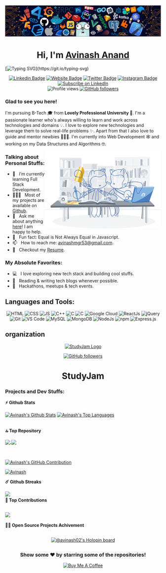 ![](https://github.com/AvinashAnand02/AvinashAnand02/blob/main/header_.png)

<h1 align="center" >Hi, I'm <a href="https://avinashanand.me/" target="_blank"> Avinash Anand </a></h1>
<p align="center">


  [![Typing SVG](https://readme-typing-svg.demolab.com?font=Fira+Code&pause=1000&width=1080&center=true&lines=Welcome+To+My+Github+Profile;Full-Stack+Web+Developer;Always+Learning+New+Things;Please+Do+Not+Hesitate+To+Open+An+Issue+Or+Submit+A+Pull+Request.)](https://git.io/typing-svg)

</p>

<div align="center">

[![Linkedin Badge](https://img.shields.io/badge/-LinkedIn-0e76a8?style=plastic&logo=Linkedin&logoColor=white)](https://www.linkedin.com/in/avinash-anand02)
[![Website Badge](https://img.shields.io/badge/Website-3b5998?style=plastic&logo=google-chrome&logoColor=white)](https://avinashanand.me)
[![Twitter Badge](https://img.shields.io/badge/-Twitter-00acee?style=plastic&logo=Twitter&logoColor=white)](https://twitter.com/Avinash52870643)
[![Instagram Badge](https://img.shields.io/badge/-Instagram-e4405f?style=plastic&logo=Instagram&logoColor=white)](https://www.instagram.com/avinashh.anand/) <br>
[![Subscribe on LinkedIn](https://img.shields.io/badge/Subscribe%20on%20LinkedIn-blue?style=plastic&logo=linkedin)](https://www.linkedin.com/build-relation/newsletter-follow?entityUrn=7067812125007577088) <br> ![Profile views](https://komarev.com/ghpvc/?username=AvinashAnand02&style=plastic)
[![GitHub followers](https://img.shields.io/github/followers/AvinashAnand02.svg?style=social&label=Follow)](https://github.com/AvinashAnand02?tab=followers)

</div>


### Glad to see you here!

I'm pursuing B-Tech 🎓 from <b> Lovely Professional University </b> 🏫. I'm a passionate learner who's always willing to learn and work across technologies and domains 💡. I love to explore new technologies and leverage them to solve real-life problems ✨. Apart from that I also love to guide and mentor newbies 👨🏻‍💻. I'm currently into Web Development 🕸️ and working on my Data Structures and Algorithms 🤓.

<img align="right" height="250" width="375" alt="" src="https://github.com/AvinashAnand02/AvinashAnand02/blob/main/workbench.svg" />

### Talking about Personal Stuffs:

- 🚀 &nbsp; I’m currently learning Full Stack Development.
- 👨🏻‍💻 &nbsp; Most of my projects are available on [Github](https://github.com/AvinashAnand02).
- 💬 &nbsp; Ask me about anything [here](https://www.linkedin.com/in/avinash-anand02/)! I am happy to help.
- 👾 &nbsp; Fun fact: Equal is Not Always Equal in Javascript.
- 📫 &nbsp; How to reach me: avinashmgr53@gmail.com.
- 📝 &nbsp; Checkout my [Resume](https://drive.google.com/file/d/18kvXgwK2btjG-2Sc4EFbSlbzqms3TN_G/view?usp=sharing).

### My Absolute Favorites:

- 💻 &nbsp; I love exploring new tech stack and building cool stuffs.
- 📰 &nbsp; Reading & writing tech blogs whenever possible.
- 🍕 &nbsp; Hackathons, meetups & tech events.

## Languages and Tools:
<div align="center">

![HTML](https://img.shields.io/badge/html5%20-%23E34F26.svg?&style=for-the-badge&logo=html5&logoColor=white)
![CSS](https://img.shields.io/badge/css3%20-%231572B6.svg?&style=for-the-badge&logo=css3&logoColor=white)
![JS](https://img.shields.io/badge/javascript%20-%23323330.svg?&style=for-the-badge&logo=javascript&logoColor=%23F7DF1E)
<img alt="C++" src="https://img.shields.io/badge/c++-%2300599C.svg?&style=for-the-badge&logo=c%2B%2B&ogoColor=white" />
<img alt="C" src="https://img.shields.io/badge/c-%2300599C.svg?&style=for-the-badge&logo=c&logoColor=white" />
<img alt="C" src="https://img.shields.io/badge/Java-ED8B00?style=for-the-badge&logo=java&logoColor=white" />
<img alt="Google Cloud" src="https://img.shields.io/badge/Google_Cloud-4285F4?style=for-the-badge&logo=google-cloud&logoColor=white" />
<img alt="ReactJs" src="https://img.shields.io/badge/React-20232A?style=for-the-badge&logo=react&logoColor=61DAFB" />
<img alt="jQuery" src="https://img.shields.io/badge/jQuery-0769AD?style=for-the-badge&logo=jquery&logoColor=white" />
<img alt="Git" src="https://img.shields.io/badge/Git-F05032?style=for-the-badge&logo=git&logoColor=white" />
<img alt="VS Code" src="https://img.shields.io/badge/Visual_Studio_Code-0078D4?style=for-the-badge&logo=visual%20studio%20code&logoColor=white" />
<img alt="MySQL" src="https://img.shields.io/badge/MySQL-00000F?style=for-the-badge&logo=mysql&logoColor=white" />
<img alt="MongoDB" src="https://img.shields.io/badge/MongoDB-white?style=for-the-badge&logo=mongodb&logoColor=4EA94B" />
<img alt="NodeJs" src="https://img.shields.io/badge/Node.js-339933?style=for-the-badge&logo=nodedotjs&logoColor=white" />
<img alt="npm" src="https://img.shields.io/badge/npm-CB3837?style=for-the-badge&logo=npm&logoColor=white" />
<img alt="Express.js" src="https://img.shields.io/badge/Express.js-000000?style=for-the-badge&logo=express&logoColor=white" />

</div>


## organization

<div align="center">
  <a href="https://github.com/StudyJam">
    <img src="https://github.com/StudyJam.png" alt="StudyJam Logo" width="100" height="100">
  </a>

[![GitHub followers](https://img.shields.io/github/followers/studyjam.svg?style=social&label=Follow)](https://github.com/studyjam?tab=followers)

</div>

<h1 align="center">StudyJam</h1>

### Projects and Dev Stuffs:

	
  <summary><b>⚡ Github Stats</b></summary>

  <br />
  <a> 
    <a href="https://github.com/AvinashAnand02"><img alt="Avinash's Github Stats" src="https://denvercoder1-github-readme-stats.vercel.app/api?username=AvinashAnand02&show_icons=true&count_private=true&theme=default&border_color=black&bg_color=white&title_color=black&icon_color=black" height="192px" width="49.5%"/></a>
  <a href="https://github.com/AvinashAnand02"><img alt="Avinash's Top Languages" src="https://denvercoder1-github-readme-stats.vercel.app/api/top-langs/?username=AvinashAnand02&langs_count=8&layout=compact&theme=default&border_color=black&bg_color=white&title_color=black&icon_color=black" height="192px" width="49.5%"/></a>
  <br/>
</a>
<br> <br>
<summary><b>🔝 Top Repository</b></summary> 
<br>

<a href="https://github.com/AvinashAnand02/Avinash-Portfolio">
  <img align="center" src="https://github-readme-stats.vercel.app/api/pin/?username=AvinashAnand02&repo=Avinash-Portfolio&theme=buefy" />
</a>
<a href="https://github.com/AvinashAnand02/Server-Side-Development-with-NodeJS-coursera">
  <img align="center" src="https://github-readme-stats.vercel.app/api/pin/?username=AvinashAnand02&repo=Server-Side-Development-with-NodeJS-coursera&theme=buefy" />
</a>
<br><br> <br> 
<p>
  <a href="https://github.com/AvinashAnand02">
    <img src="https://github-profile-summary-cards.vercel.app/api/cards/profile-details?username=AvinashAnand02&theme=default&border_color=black&bg_color=white&title_color=black&icon_color=black" alt="Avinash's GitHub Contribution"/>
  </a>
</p>

<p align="left"> <a href="https://github.com/ryo-ma/github-profile-trophy"><img src="https://github-profile-trophy.vercel.app/?username=AvinashAnand02" alt="Avinash" /></a> </p>


  <summary><b>☄️ Github Streaks</b></summary>

  <br />
  <img height="180em" src="https://github-readme-streak-stats.herokuapp.com/?user=AvinashAnand02&hide_border=true" />

  <summary><b>🛂 Top Contributions</b></summary> <br />

![](https://github-contributor-stats.vercel.app/api?username=AvinashAnand02&limit=5&theme=default&combine_all_yearly_contributions=true)



<!--   <summary><b>🧑‍🚀 Projects</b></summary>

  <br />
  <table>
    <thead align="center">
      <tr border: none;>
        <td><b>💻 Projects</b></td>
        <td><b>🌟 Stars</b></td>
        <td><b>🍴 Forks</b></td>
        <td><b>🐛 Issues</b></td>
        <td><b>🔔 Pull Requests</b></td>
        <td><b>👨‍💻 Language</b></td>
      </tr>
    </thead>
    <tbody>
      <tr>
	      <td><a href="https://github.com/AvinashAnand02/ChatBot"><b>🤖 ChatBot </b></a></td>
        <td><img alt="Stars" src="https://img.shields.io/github/stars/AvinashAnand02/ChatBot?style=flat-square&labelColor=343b41"/></td>
        <td><img alt="Forks" src="https://img.shields.io/github/forks/AvinashAnand02/ChatBot?style=flat-square&labelColor=343b41"/></td>
        <td><img alt="Issues" src="https://img.shields.io/github/issues/AvinashAnand02/ChatBot?style=flat-square"/></td>
        <td><img alt="Pull Requests" src="https://img.shields.io/github/issues-pr/AvinashAnand02/ChatBot?style=flat-square"/></td>
        <td><img alt="Language" src="https://img.shields.io/github/languages/top/AvinashAnand02/ChatBot?style=flat-square"/></td>
      </tr>
      <tr>
	      <td><a href="https://github.com/AvinashAnand02/Sudoku"><b>🎲 Sudoku</b></a></td>
        <td><img alt="Stars" src="https://img.shields.io/github/stars/AvinashAnand02/Sudoku?style=flat-square&labelColor=343b41"/></td>
        <td><img alt="Forks" src="https://img.shields.io/github/forks/AvinashAnand02/Sudoku?style=flat-square&labelColor=343b41"/></td>
        <td><img alt="Issues" src="https://img.shields.io/github/issues/AvinashAnand02/Sudoku?style=flat-square"/></td>
        <td><img alt="Pull Requests" src="https://img.shields.io/github/issues-pr/AvinashAnand02/Sudoku?style=flat-square"/></td>
        <td><img alt="Language" src="https://img.shields.io/github/languages/top/AvinashAnand02/Sudoku?label=javascript&style=flat-square"/></td>
      </tr>
      <tr>
	      <td><a href="https://github.com/AvinashAnand02/Tic-Tac-Toe"><b>🀄 Tic-Tac-Toe</b></a></td>
        <td><img alt="Stars" src="https://img.shields.io/github/stars/AvinashAnand02/Tic-Tac-Toe?style=flat-square&labelColor=343b41"/></td>
        <td><img alt="Forks" src="https://img.shields.io/github/forks/AvinashAnand02/Tic-Tac-Toe?style=flat-square&labelColor=343b41"/></td>
        <td><img alt="Issues" src="https://img.shields.io/github/issues/AvinashAnand02/Tic-Tac-Toe?style=flat-square"/></td>
        <td><img alt="Pull Requests" src="https://img.shields.io/github/issues-pr/AvinashAnand02/Tic-Tac-Toe?style=flat-square"/></td>
        <td><img alt="Language" src="https://img.shields.io/github/languages/top/AvinashAnand02/Tic-Tac-Toe?style=flat-square"/></td> 
      </tr>
      <tr>
	      <td><a href="https://github.com/AvinashAnand02/AvinashAnand02"><b>🤓 A-anand4866</b></a></td>
        <td><img alt="Stars" src="https://img.shields.io/github/stars/AvinashAnand02/AvinashAnand02?style=flat-square&labelColor=343b41"/></td>
        <td><img alt="Forks" src="https://img.shields.io/github/forks/AvinashAnand02/AvinashAnand02?style=flat-square&labelColor=343b41"/></td>
        <td><img alt="Issues" src="https://img.shields.io/github/issues/AvinashAnand02/AvinashAnand02?style=flat-square"/></td>
        <td><img alt="Pull Requests" src="https://img.shields.io/github/issues-pr/AvinashAnand02/AvinashAnand02?style=flat-square"/></td>
        <td><img alt="Language" src="https://img.shields.io/badge/markdown-100%25-blue?style=flat-square"/></td> 
      </tr>
    </tbody>
  </table>
  <br /> -->

<summary><b>🧑‍🚀 Open Source Projects Achivement</b></summary> <br>

<div align="center">

[![@avinash02's Holopin board](https://holopin.me/avinash02)](https://holopin.io/@avinash02)

##


### Show some ❤️ by starring some of the repositories!
</div>

<div align="center">
	
<a href="https://www.buymeacoffee.com/avinash02" target="_blank"><img src="https://cdn.buymeacoffee.com/buttons/v2/default-yellow.png" alt="Buy Me A Coffee" style="height: 45px !important;width: 180px !important;" ></a>
</div>
